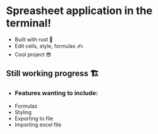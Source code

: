 # Spreasheet application in the terminal!
- Built with rust 🦀
- Edit cells, style, formulas ✍️
- Cool project 😎

## Still working progress 🏗️
- ### Features wanting to include:
- Formulas
- Styling
- Exporting to file
- Importing excel file

